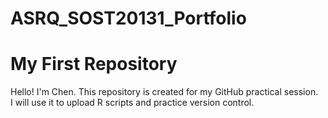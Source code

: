 # ASRQ_SOST20131_Portfolio
# My First Repository

Hello! I'm Chen. This repository is created for my GitHub practical session.  
I will use it to upload R scripts and practice version control.
